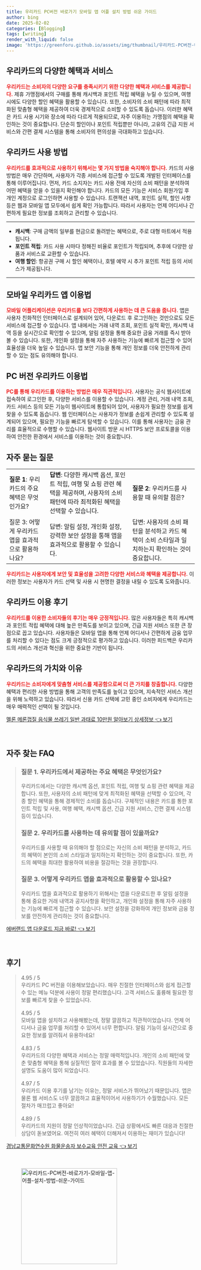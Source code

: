 ```yaml
---
title: 우리카드 PC버전 바로가기 모바일 앱 어플 설치 방법 쉬운 가이드
author: bing
date: 2025-02-02
categories: [Blogging]
tags: [writing]
render_with_liquid: false
image: 'https://greenforu.github.io/assets/img/thumbnail/우리카드-PC버전-바로가기-모바일-앱-어플-설치-방법-쉬운-가이드.webp'
---
```



<h2 id='혜택과 서비스'>우리카드의 다양한 혜택과 서비스</h2>

<p><b><span style="color: #ee2323;">우리카드는 소비자의 다양한 요구를 충족시키기 위한 다양한 혜택과 서비스를 제공합니다.</span></b> 제휴 가맹점에서의 구매를 통해 캐시백과 포인트 적립 혜택을 누릴 수 있으며, 여행 시에도 다양한 할인 혜택을 활용할 수 있습니다. 또한, 소비자의 소비 패턴에 따라 최적화된 맞춤형 혜택을 제공하여 더욱 경제적으로 소비할 수 있도록 돕습니다. 이러한 혜택은 카드 사용 시기와 장소에 따라 다르게 적용되므로, 자주 이용하는 가맹점의 혜택을 확인하는 것이 중요합니다. 단순히 할인이나 포인트 적립뿐만 아니라, 고유의 긴급 지원 서비스와 간편 결제 시스템을 통해 소비자의 편의성을 극대화하고 있습니다.</p>

<h2 id='사용 방법'>우리카드 사용 방법</h2>

<p><b><span style="color: #ee2323;">우리카드를 효과적으로 사용하기 위해서는 몇 가지 방법을 숙지해야 합니다.</span></b> 카드의 사용 방법은 매우 간단하며, 사용자가 각종 서비스에 접근할 수 있도록 개발된 인터페이스를 통해 이루어집니다. 먼저, 카드 소지자는 카드 사용 전에 자신의 소비 패턴을 분석하여 어떤 혜택을 얻을 수 있을지 확인해야 합니다. 카드의 모든 기능은 서비스 회원가입 후 개인 계정으로 로그인하면 사용할 수 있습니다. 트랜잭션 내역, 포인트 실적, 할인 사항 등은 웹과 모바일 앱 모두에서 쉽게 확인 가능합니다. 따라서 사용자는 언제 어디서나 간편하게 필요한 정보를 조회하고 관리할 수 있습니다.</p>

<hr />

<ul>
    <li><b>캐시백</b>: 구매 금액의 일부를 현금으로 돌려받는 혜택으로, 주로 대형 마트에서 적용됩니다.</li>
    <li><b>포인트 적립</b>: 카드 사용 시마다 정해진 비율로 포인트가 적립되며, 추후에 다양한 상품과 서비스로 교환할 수 있습니다.</li>
    <li><b>여행 할인</b>: 항공권 구매 시 할인 혜택이나, 호텔 예약 시 추가 포인트 적립 등의 서비스가 제공됩니다.</li>
</ul>

<hr />

<h2 id='모바일 앱 이용법'>모바일 우리카드 앱 이용법</h2>

<p><b><span style="color: #ee2323;">모바일 어플리케이션은 우리카드를 보다 간편하게 사용하는 데 큰 도움을 줍니다.</span></b> 앱은 사용자 친화적인 인터페이스로 설계되어 있어, 다운로드 후 로그인하는 것만으로도 모든 서비스에 접근할 수 있습니다. 앱 내에서는 거래 내역 조회, 포인트 실적 확인, 캐시백 내역 등을 실시간으로 확인할 수 있으며, 알림 설정을 통해 중요한 금융 거래를 즉시 받아볼 수 있습니다. 또한, 개인화 설정을 통해 자주 사용하는 기능에 빠르게 접근할 수 있어 효율성을 더욱 높일 수 있습니다. 앱 보안 기능을 통해 개인 정보를 더욱 안전하게 관리할 수 있는 점도 유의해야 합니다.</p>

<h2 id='PC 이용법'>PC 버전 우리카드 이용법</h2>

<p><b><span style="color: #ee2323;">PC를 통해 우리카드를 이용하는 방법은 매우 직관적입니다.</span></b> 사용자는 공식 웹사이트에 접속하여 로그인한 후, 다양한 서비스를 이용할 수 있습니다. 계정 관리, 거래 내역 조회, 카드 서비스 등의 모든 기능이 웹사이트에 통합되어 있어, 사용자가 필요한 정보를 쉽게 찾을 수 있도록 돕습니다. 웹 인터페이스는 사용자가 정보를 손쉽게 관리할 수 있도록 설계되어 있으며, 필요한 기능을 빠르게 탐색할 수 있습니다. 이를 통해 사용자는 금융 관리를 효율적으로 수행할 수 있습니다. 웹사이트 방문 시 HTTPS 보안 프로토콜을 이용하여 안전한 환경에서 서비스를 이용하는 것이 중요합니다.</p>

<h2 id='자주 묻는 질문'>자주 묻는 질문</h2>

<table>
    <tr>
        <td><b>질문 1</b>: 우리카드의 주요 혜택은 무엇인가요?</td>
        <td><b>답변</b>: 다양한 캐시백 옵션, 포인트 적립, 여행 및 쇼핑 관련 혜택을 제공하며, 사용자의 소비 패턴에 따라 최적화된 혜택을 선택할 수 있습니다.</td>
        <td><b>질문 2</b>: 우리카드를 사용할 때 유의할 점은?</td>
    </tr>
    <tr>
        <td>질문 3: 어떻게 우리카드 앱을 효과적으로 활용하나요?</td>
        <td>답변: 알림 설정, 개인화 설정, 강력한 보안 설정을 통해 앱을 효과적으로 활용할 수 있습니다.</td>
        <td>답변: 사용자의 소비 패턴을 분석하고 카드 혜택이 소비 스타일과 일치하는지 확인하는 것이 중요합니다.</td>
    </tr>
</table>

<p><b><span style="color: #ee2323;">우리카드는 사용자에게 보안 및 효율성을 고려한 다양한 서비스와 혜택을 제공합니다.</span></b> 이러한 정보는 사용자가 카드 선택 및 사용 시 현명한 결정을 내릴 수 있도록 도와줍니다.</p>

<h2 id='이용 후기'>우리카드 이용 후기</h2>

<p><b><span style="color: #ee2323;">우리카드를 이용한 소비자들의 후기는 매우 긍정적입니다.</span></b> 많은 사용자들은 특히 캐시백과 포인트 적립 혜택에 대해 높은 만족도를 보이고 있으며, 긴급 지원 서비스 또한 큰 장점으로 꼽고 있습니다. 사용자들은 모바일 앱을 통해 언제 어디서나 간편하게 금융 업무를 처리할 수 있다는 점도 크게 긍정적으로 평가하고 있습니다. 이러한 피드백은 우리카드의 서비스 개선과 혁신을 위한 중요한 기반이 됩니다.</p>

<h2 id='결론'>우리카드의 가치와 이유</h2>

<p><b><span style="color: #ee2323;">우리카드는 소비자에게 맞춤형 서비스를 제공함으로써 더 큰 가치를 창출합니다.</span></b> 다양한 혜택과 편리한 사용 방법을 통해 고객의 만족도를 높이고 있으며, 지속적인 서비스 개선을 위해 노력하고 있습니다. 따라서 신용 카드 선택에 고민 중인 소비자에게 우리카드는 매우 매력적인 선택이 될 것입니다.</p>


<p><a class="click-button" title="멜론 메론껍질 음식물 쓰레기 일반 과태료 10만원 알아보기 상세정보" href="https://greenforu.github.io/posts/%EB%A9%9C%EB%A1%A0-%EB%A9%94%EB%A1%A0%EA%BB%8D%EC%A7%88-%EC%9D%8C%EC%8B%9D%EB%AC%BC-%EC%93%B0%EB%A0%88%EA%B8%B0-%EC%9D%BC%EB%B0%98-%EA%B3%BC%ED%83%9C%EB%A3%8C-10%EB%A7%8C%EC%9B%90-%EC%95%8C%EC%95%84%EB%B3%B4%EA%B8%B0-%EC%83%81%EC%84%B8%EC%A0%95%EB%B3%B4/" rel="dofollow">멜론 메론껍질 음식물 쓰레기 일반 과태료 10만원 알아보기 상세정보 👈 보기</a></p><br>
<h2 id='자주_찾는_FAQ'>자주 찾는 FAQ</h2>
<div itemscope="" itemtype="https://schema.org/FAQPage"> 
<blockquote> 
<div itemscope="" itemprop="mainEntity" itemtype="https://schema.org/Question"> 
<h3 itemprop="name">질문 1. 우리카드에서 제공하는 주요 혜택은 무엇인가요?</h3> 
<div itemscope="" itemprop="acceptedAnswer" itemtype="https://schema.org/Answer"> 
<span itemprop="text"> 
<p>우리카드에서는 다양한 캐시백 옵션, 포인트 적립, 여행 및 쇼핑 관련 혜택을 제공합니다. 또한, 사용자의 소비 패턴에 맞게 최적화된 혜택을 선택할 수 있으며, 각종 할인 혜택을 통해 경제적인 소비를 돕습니다. 구체적인 내용은 카드를 통한 포인트 적립 및 사용, 여행 혜택, 캐시백 옵션, 긴급 지원 서비스, 간편 결제 시스템 등이 있습니다.</p> 
</span> 
</div> 
</div> 

<div itemscope="" itemprop="mainEntity" itemtype="https://schema.org/Question"> 
<h3 itemprop="name">질문 2. 우리카드를 사용하는 데 유의할 점이 있을까요?</h3> 
<div itemscope="" itemprop="acceptedAnswer" itemtype="https://schema.org/Answer"> 
<span itemprop="text"> 
<p>우리카드를 사용할 때 유의해야 할 점으로는 자신의 소비 패턴을 분석하고, 카드의 혜택이 본인의 소비 스타일과 일치하는지 확인하는 것이 중요합니다. 또한, 카드의 혜택을 최대한 활용하여 비용을 절감하는 것을 권장합니다.</p> 
</span> 
</div> 
</div> 

<div itemscope="" itemprop="mainEntity" itemtype="https://schema.org/Question"> 
<h3 itemprop="name">질문 3. 어떻게 우리카드 앱을 효과적으로 활용할 수 있나요?</h3> 
<div itemscope="" itemprop="acceptedAnswer" itemtype="https://schema.org/Answer"> 
<span itemprop="text"> 
<p>우리카드 앱을 효과적으로 활용하기 위해서는 앱을 다운로드한 후 알림 설정을 통해 중요한 거래 내역과 공지사항을 확인하고, 개인화 설정을 통해 자주 사용하는 기능에 빠르게 접근할 수 있습니다. 보안 설정을 강화하여 개인 정보와 금융 정보를 안전하게 관리하는 것이 중요합니다.</p> 
</span> 
</div> 
</div> 

</blockquote> 
</div>
<p><a class="click-button" title="에버랜드 앱 다운로드 지금 바로!" href="https://greenforu.github.io/posts/%EC%97%90%EB%B2%84%EB%9E%9C%EB%93%9C-%EC%95%B1-%EB%8B%A4%EC%9A%B4%EB%A1%9C%EB%93%9C-%EC%A7%80%EA%B8%88-%EB%B0%94%EB%A1%9C!/" rel="dofollow">에버랜드 앱 다운로드 지금 바로! 👈 보기</a></p><br>
<h2 id='후기'>후기</h2>
<div itemscope itemtype="https://schema.org/Product">
  <blockquote>
  <div itemprop="review" itemscope itemtype="https://schema.org/Review">
      <div itemprop="reviewRating" itemscope itemtype="https://schema.org/Rating"> <span itemprop="ratingValue">4.95</span> / <span itemprop="bestRating">5</span> </div>
      <span itemprop="reviewBody">우리카드 PC 버전을 이용해보았습니다. 매우 친절한 인터페이스와 쉽게 접근할 수 있는 메뉴 덕분에 사용이 정말 편리했습니다. 고객 서비스도 훌륭해 필요한 정보를 빠르게 찾을 수 있었습니다.</span>
  </div>
  <br>
  <div itemprop="review" itemscope itemtype="https://schema.org/Review">
      <div itemprop="reviewRating" itemscope itemtype="https://schema.org/Rating"> <span itemprop="ratingValue">4.95</span> / <span itemprop="bestRating">5</span> </div>
      <span itemprop="reviewBody">모바일 앱을 설치하고 사용해봤는데, 정말 깔끔하고 직관적이었습니다. 언제 어디서나 금융 업무를 처리할 수 있어서 너무 편합니다. 알림 기능이 실시간으로 중요한 정보를 알려줘서 유용하네요!</span>
  </div>
  <br>
  <div itemprop="review" itemscope itemtype="https://schema.org/Review">
      <div itemprop="reviewRating" itemscope itemtype="https://schema.org/Rating"> <span itemprop="ratingValue">4.83</span> / <span itemprop="bestRating">5</span> </div>
      <span itemprop="reviewBody">우리카드의 다양한 혜택과 서비스는 정말 매력적입니다. 개인의 소비 패턴에 맞춘 맞춤형 혜택을 통해 실질적인 절약 효과를 볼 수 있었습니다. 직원들의 자세한 설명도 도움이 많이 되었습니다.</span>
  </div>
  <br>
  <div itemprop="review" itemscope itemtype="https://schema.org/Review">
      <div itemprop="reviewRating" itemscope itemtype="https://schema.org/Rating"> <span itemprop="ratingValue">4.97</span> / <span itemprop="bestRating">5</span> </div>
      <span itemprop="reviewBody">우리카드 이용 후기를 남기는 이유는, 정말 서비스가 뛰어났기 때문입니다. 앱은 물론 웹 서비스도 너무 깔끔하고 효율적이어서 사용하기가 수월했습니다. 모든 절차가 매끄럽고 좋아요!</span>
  </div>
  <br>
  <div itemprop="review" itemscope itemtype="https://schema.org/Review">
      <div itemprop="reviewRating" itemscope itemtype="https://schema.org/Rating"> <span itemprop="ratingValue">4.89</span> / <span itemprop="bestRating">5</span> </div>
      <span itemprop="reviewBody">우리카드의 지원이 정말 인상적이었습니다. 긴급 상황에서도 빠른 대응과 친절한 상담이 돋보였어요. 여전히 여러 혜택이 더해져서 이용하는 재미가 있습니다!</span>
  </div>
  </blockquote>
</div>
<p><a class="click-button" title="경남교통문화연수원 화물운송자 보수교육 안전 교육" href="https://greenforu.github.io/posts/%EA%B2%BD%EB%82%A8%EA%B5%90%ED%86%B5%EB%AC%B8%ED%99%94%EC%97%B0%EC%88%98%EC%9B%90-%ED%99%94%EB%AC%BC%EC%9A%B4%EC%86%A1%EC%9E%90-%EB%B3%B4%EC%88%98%EA%B5%90%EC%9C%A1-%EC%95%88%EC%A0%84-%EA%B5%90%EC%9C%A1/" rel="dofollow">경남교통문화연수원 화물운송자 보수교육 안전 교육 👈 보기</a></p><br>
<figure class="image"><img src="https://greenforu.github.io/assets/img/thumbnail/우리카드-PC버전-바로가기-모바일-앱-어플-설치-방법-쉬운-가이드.webp" alt="우리카드-PC버전-바로가기-모바일-앱-어플-설치-방법-쉬운-가이드" width="256" height="256"></figure>